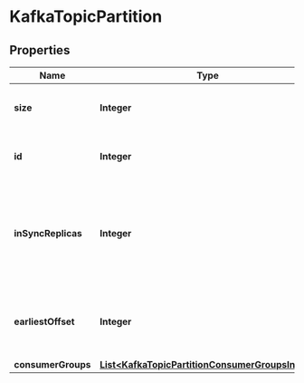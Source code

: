 

# KafkaTopicPartition


## Properties

| Name | Type | Description | Notes |
|------------ | ------------- | ------------- | -------------|
|**size** | **Integer** | Size of the topic partition in bytes. |  [optional] |
|**id** | **Integer** | An identifier for the partition. |  [optional] |
|**inSyncReplicas** | **Integer** | The number of nodes that are in-sync (have the latest data) for the given partition |  [optional] |
|**earliestOffset** | **Integer** | The earliest consumer offset amongst consumer groups. |  [optional] |
|**consumerGroups** | [**List&lt;KafkaTopicPartitionConsumerGroupsInner&gt;**](KafkaTopicPartitionConsumerGroupsInner.md) |  |  [optional] |



